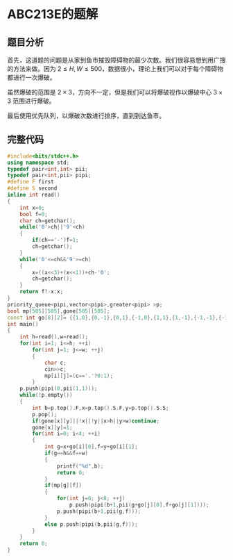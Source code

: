# ABC213E的题解

## 题目分析
首先，这道题的问题是从家到鱼市摧毁障碍物的最少次数。我们很容易想到用广搜的方法来做。因为 $2 \le H,W \le 500$，数据很小，理论上我们可以对于每个障碍物都进行一次爆破。

虽然爆破的范围是 $2 \times 3$，方向不一定，但是我们可以将爆破视作以爆破中心 $3 \times 3$ 范围进行爆破。

最后使用优先队列，以爆破次数进行排序，直到到达鱼市。

## 完整代码
```cpp
#include<bits/stdc++.h>
using namespace std;
typedef pair<int,int> pii;
typedef pair<int,pii> pipi;
#define F first
#define S second
inline int read()
{
	int x=0;
	bool f=0;
	char ch=getchar();
	while('0'>ch||'9'<ch)
	{
		if(ch=='-')f=1;
		ch=getchar();
	}
	while('0'<=ch&&'9'>=ch)
	{
		x=((x<<3)+(x<<1))+ch-'0';
		ch=getchar();
	}
	return f?-x:x;
}
priority_queue<pipi,vector<pipi>,greater<pipi> >p;
bool mp[505][505],gone[505][505];
const int go[8][2]= {{1,0},{0,-1},{0,1},{-1,0},{1,1},{1,-1},{-1,-1},{-1,1}};
int main()
{
	int h=read(),w=read();
	for(int i=1; i<=h; ++i)
		for(int j=1; j<=w; ++j)
		{
			char c;
			cin>>c;
			mp[i][j]=(c=='.'?0:1);
		}
	p.push(pipi(0,pii(1,1)));
	while(!p.empty())
	{
		int b=p.top().F,x=p.top().S.F,y=p.top().S.S;
		p.pop();
		if(gone[x][y]||!x||!y||x>h||y>w)continue;
		gone[x][y]=1;
		for(int i=0; i<4; ++i)
		{
			int g=x+go[i][0],f=y+go[i][1];
			if(g==h&&f==w)
			{
				printf("%d",b);
				return 0;
			}
			if(mp[g][f])
			{
				for(int j=0; j<8; ++j)
					p.push(pipi(b+1,pii(g+go[j][0],f+go[j][1])));
				p.push(pipi(b+1,pii(g,f)));
			}
			else p.push(pipi(b,pii(g,f)));
		}
	}
	return 0;
}
```
